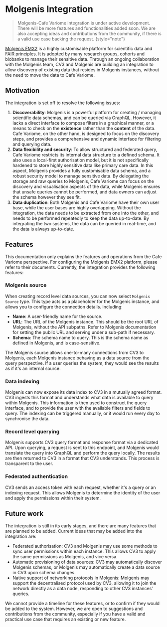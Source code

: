 # Molgenis Integration

> Molgenis-Cafe Variome integration is under active development. There will be more features and functionalities added soon. We are also accepting ideas and contributions from the community, if there is a valid use case backing the request.
{style="note"}

[Molgenis EMX2](https://github.com/molgenis/molgenis-emx2) is a highly customisable platform for scientific data and FAIR principles. It is adopted by many research groups, cohorts and biobanks to manage their sensitive data. Through an ongoing collaboration with the Molgenis team, CV3 and Molgenis are building an integration to allow discovery of existing data that resides in Molgenis instances, without the need to move the data to Cafe Variome.

## Motivation

The integration is set off to resolve the following issues:

1. **Discoverability**: Molgenis is a powerful platform for creating / managing scientific data schemas, and can be queried via GraphQL. However, it lacks a direct interface to compose filters in a graphical manner, or a means to check on the **existence** rather than the **content** of the data. Cafe Variome, on the other hand, is designed to focus on the discovery steps, and provides a comprehensive and dynamic interface for filtering and querying data.
2. **Data flexibility and security**: To allow structured and federated query, Cafe Variome restricts its internal data structure to a defined schema. It also uses a local-first authorisation model, but it is not specifically hardened to store highly sensitive data like primary care data. In this aspect, Molgenis provides a fully customisable data schema, and a robust security model to manage sensitive data. By delegating the storage and raw queries to Molgenis, Cafe Variome can focus on the discovery and visualisation aspects of the data, while Molgenis ensures that unsafe queries cannot be performed, and data owners can adjust the schema however they see fit.
3. **Data duplication**: Both Molgenis and Cafe Variome have their own user base, while the user bases are highly overlapping. Without the integration, the data needs to be extracted from one into the other, and needs to be performed repeatedly to keep the data up-to-date. By integrating the two systems, the data can be queried in real-time, and the data is always up-to-date.

## Features

This documentation only explains the features and operations from the Cafe Variome perspective. For configuring the Molgenis EMX2 platform, please refer to their documents. Currently, the integration provides the following features:

### Molgenis source

When creating record level data sources, you can now select `Molgenis Source` type. This type acts as a placeholder for the Molgenis instance, and allows you to configure the connection details. Including:

- **Name**: A user-friendly name for the source.
- **URL**: The URL of the Molgenis instance. This should be the root URL of Molgenis, without the API subpaths. Refer to Molgenis documentation for setting the public URL and serving under a sub-path if necessary.
- **Schema**: The schema name to query. This is the schema name as defined in Molgenis, and is case-sensitive.

The Molgenis source allows one-to-many connections from CV3 to Molgenis, each Molgenis instance behaving as a data source from the query perspective. If a user queries the system, they would see the results as if it's an internal source.

### Data indexing

Molgenis can now expose its data index to CV3 in a mutually agreed format. CV3 ingests this format and understands what data is available to query within Molgenis. This information is then used to construct the query interface, and to provide the user with the available filters and fields to query. The indexing can be triggered manually, or it would run every day to synchronise the data.

### Record level querying

Molgenis supports CV3 query format and response format via a dedicated API. Upon querying, a request is sent to this endpoint, and Molgenis would translate the query into GraphQL and perform the query locally. The results are then returned to CV3 in a format that CV3 understands. This process is transparent to the user.

### Federated authentication

CV3 sends an access token with each request, whether it's a query or an indexing request. This allows Molgenis to determine the identity of the user and apply the permissions within their system.

## Future work

The integration is still in its early stages, and there are many features that are planned to be added. Current ideas that may be added into the integration are:

- Federated authorisation: CV3 and Molgenis may use some methods to sync user permissions within each instance. This allows CV3 to apply the same permissions as Molgenis, and vice versa.
- Automatic provisioning of data sources: CV3 may automatically discover Molgenis schemas, or Molgenis may automatically create a data source in CV3 upon schema changes.
- Native support of networking protocols in Molgenis: Molgenis may support the decentralised protocol used by CV3, allowing it to join the network directly as a data node, responding to other CV3 instances' queries.

We cannot provide a timeline for these features, or to confirm if they would be added to the system. However, we are open to suggestions and contributions from the community, especially if you have a valid and practical use case that requires an existing or new feature.

<seealso>
    <category ref="related">
        <a href="beacon-integration.md"/>
        <a href="fdp-integration.md"/>
    </category>
</seealso>